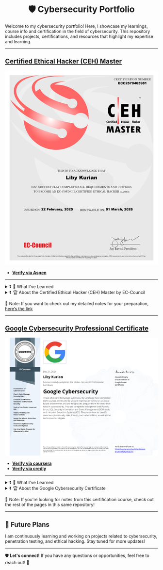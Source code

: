 <h1 align="center">🛡️ Cybersecurity Portfolio</h1>


Welcome to my cybersecurity portfolio! Here, I showcase my learnings, course info and certification in the field of cybersecurity. This repository includes projects, certifications, and resources that highlight my expertise and learning.

---
## **[Certified Ethical Hacker (CEH) Master](https://www.eccouncil.org/train-certify/ceh-master/)**
  
![Certification Image](./general/cert3.png)  

- **[Verify via Aspen](https://aspen.eccouncil.org/Verify)**  

---
<details>
<summary> ⏬ 🎯 What I've Learned </summary>

Through the **Certified Ethical Hacker (CEH)** program by EC-Council, I have gained hands-on experience in ethical hacking, cybersecurity principles, tools, and methodologies, including:

✅ **Ethical Hacking & Penetration Testing**
- Understanding the ethical hacking lifecycle and penetration testing methodology
- Key steps in conducting penetration tests (reconnaissance, scanning, gaining access, maintaining access, and reporting)

✅ **Footprinting and Reconnaissance**
- Techniques for gathering information about target systems (network and domain information)
- Tools used for footprinting and scanning the target environment

✅ **Network and System Hacking**
- Penetrating wireless networks and securing them
- Hacking operating systems, network protocols, and services
- Cracking password hashes and bypassing authentication mechanisms

✅ **Malware Threats & Analysis**
- Understanding various types of malware (viruses, worms, Trojans)
- Techniques for detecting and mitigating malware threats

✅ **Web Application Hacking**
- Exploiting vulnerabilities in web applications (SQL injection, XSS, CSRF)
- Using tools like Burp Suite and OWASP ZAP to identify vulnerabilities

✅ **Cryptography & Encryption**
- Understanding encryption algorithms (AES, RSA)
- Techniques for encrypting and decrypting data
- Attacking weak encryption algorithms and exploiting weaknesses

✅ **Social Engineering & Phishing Attacks**
- Conducting social engineering attacks (SET, phishing)
- Creating fake websites and emails to trick users into revealing sensitive information

✅ **Session Hijacking**
- Exploiting insecure session management to gain unauthorized access
- Session fixation and token manipulation techniques
- Defensive strategies to secure web sessions and prevent hijacking

✅ **Evading IDS, Firewalls & Honeypots**
- Techniques for bypassing intrusion detection/prevention systems (IDS/IPS)
- Using tools and techniques to avoid detection by security systems

✅ **Wireless Hacking**
- Identifying and attacking weak Wi-Fi encryption (WEP, WPA, WPA2)
- Capturing and cracking wireless network traffic using tools like Aircrack-ng
- Rogue access points and Evil Twin attacks

✅ **Cloud Computing Security**
- Assessing security risks in cloud-based environments
- Understanding security protocols for cloud computing platforms (AWS, Azure, Google Cloud)

✅ **IoT and OT Security**
- Understanding vulnerabilities in IoT and Operational Technology (OT) environments
- Securing smart devices and industrial control systems (ICS)
- Exploiting and mitigating weaknesses in IoT networks
</details>

<details>
<summary> ⏬ 🏆 About the Certified Ethical Hacker (CEH) Master by EC-Council </summary>

The **Certified Ethical Hacker (CEH) Master** by **EC-Council** is an advanced-level certification designed for cybersecurity professionals who want to demonstrate mastery in ethical hacking and penetration testing. It builds upon the foundational CEH certification by requiring candidates to complete a practical exam, proving their ability to perform real-world cyberattacks and defenses in a controlled environment.

### What Makes CEH Master Different?
Unlike CEH, which focuses on theoretical knowledge, CEH Master validates hands-on skills through:  
✔️ CEH Knowledge Exam (Multiple Choice) – Tests theoretical understanding of hacking techniques  
✔️ CEH Practical Exam (6-Hour Challenge) – Requires solving real-world security challenges  

### You'll Learn:
- Advanced hacking techniques and penetration testing methodologies
- Hands-on experience with real-world cyberattacks and exploitations
- How to bypass security defenses and strengthen security postures
- Red teaming and post-exploitation tactics used by ethical hackers

### Syllabus & Topics Covered:
1. **Advanced Reconnaissance & Footprinting**
2. **Deep Network Scanning & Enumeration**
3. **Exploiting Vulnerabilities & Privilege Escalation**
4. **Malware Development & Reverse Engineering Basics**
5. **Packet Sniffing, Spoofing & MITM Attacks**
6. **Advanced Social Engineering Attacks**
7. **Denial-of-Service (DoS) & Distributed DoS (DDoS) Attacks**
8. **Session Hijacking & Web App Exploits**
9. **Database Attacks (SQL Injection, NoSQL Exploits)**
10. **Wireless Network Attacks & Exploit Development**
11. **Evading IDS, Firewalls & Security Controls**
12. **Cloud Security Exploitation & Hardening**
13. **Cryptography Attacks & Steganography**
14. **Red Teaming & Active Directory Attacks**
15. **IoT & OT Security Vulnerabilities**

---

This program provides real-world hacking labs, 200+ hands-on exercises, and a final practical challenge that mimics actual cyber threats faced by enterprises.  

🏆 Passing the CEH Practical Exam earns you the prestigious CEH Master credential!
</details>

📌 Note: If you want to check out my detailed notes for your preparation, [here’s the link](https://github.com/LibyKurian/ethicalhacking-h.git)

---
## **[Google Cybersecurity Professional Certificate](https://www.coursera.org/professional-certificates/google-cybersecurity)**
  
![Certification Image](./general/cert.png)  

- **[Verify via coursera](https://coursera.org/share/e4371426e5cd37ce9acf7b0a8c22098a)**  
- **[Verify via credly](https://www.credly.com/badges/83d0a879-c1c3-4f22-9b0d-95337c430513/public_url)**
---

<details>
  <summary> ⏬ 🎯 What I've Learned</summary>

Through this professional certification program, I have gained hands-on experience in cybersecurity principles, tools, and methodologies, including:

✅ **Understanding Cybersecurity Fundamentals**  
- Importance of cybersecurity practices  
- Cyber threats, risks, and mitigation strategies  

✅ **Security Tools & Techniques**  
- Security Information and Event Management (SIEM)  
- Intrusion Detection Systems (IDS)  
- Linux and SQL for cybersecurity tasks  

✅ **Practical Cybersecurity Applications**  
- Network and endpoint security  
- Cyber incident detection and response  
- Automating cybersecurity tasks with Python  

✅ **Soft Skills for Cybersecurity**  
- Security risk management  
- Communication and collaboration in cybersecurity teams  
- Problem-solving and critical thinking  

</details>
<details>
<summary> ⏬ 🏆 About the Google Cybersecurity Certificate  </summary>

This is an **8-course series** designed by Google to prepare individuals for entry-level cybersecurity roles such as **Cybersecurity Analyst** and **Security Operations Center (SOC) Analyst**.  

### You'll Learn:
- the importance of cybersecurity and its impact on organizations  
- Identify common risks, threats, and vulnerabilities, along with mitigation strategies  
- Protect networks, devices, and data using industry-standard security tools  

### Courses Included:
1. **Foundations of Cybersecurity**  
2. **Play It Safe: Manage Security Risks**  
3. **Connect and Protect: Networks and Network Security**  
4. **Tools of the Trade: Linux and SQL**  
5. **Assets, Threats, and Vulnerabilities**  
6. **Sound the Alarm: Detection and Response**  
7. **Automate Cybersecurity Tasks with Python**  
8. **Put It to Work: Prepare for Cybersecurity Jobs**  

---
This program includes **170+ hours of hands-on instruction**, covering real-world cybersecurity scenarios.
</details>

📌 Note: If you're looking for notes from this certification course, check out the rest of the pages in this same repository!

---

## 🚀 Future Plans  

I am continuously learning and working on projects related to cybersecurity, penetration testing, and ethical hacking. Stay tuned for more updates!  

---

🛡️ **Let's connect!** If you have any questions or opportunities, feel free to reach out! 🚀
